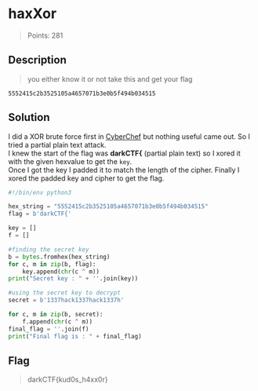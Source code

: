 # haxXor
> Points: 281

## Description
> you either know it or not take this and get your flag

`5552415c2b3525105a4657071b3e0b5f494b034515`
## Solution
I did a XOR brute force first in [CyberChef](https://gchq.github.io/CyberChef/) but nothing useful came out. So I tried a partial plain text attack.<br>
I knew the start of the flag was **darkCTF{** (partial plain text) so I xored it with the given hexvalue to get the `key`.<br>
Once I got the key I padded it to match the length of the cipher. Finally I xored the padded key and cipher to get the flag.

```py
#!/bin/env python3

hex_string = "5552415c2b3525105a4657071b3e0b5f494b034515"
flag = b'darkCTF{'

key = []
f = []

#finding the secret key
b = bytes.fromhex(hex_string)	
for c, m in zip(b, flag):
	key.append(chr(c ^ m))
print("Secret key : " + ''.join(key))

#using the secret key to decrypt 
secret = b'1337hack1337hack1337h'

for c, m in zip(b, secret):
	f.append(chr(c ^ m))
final_flag = ''.join(f)
print("Final flag is : " + final_flag)
```

## Flag
> darkCTF{kud0s_h4xx0r}
